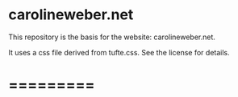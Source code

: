 carolineweber.net
=========
This repository is the basis for the website: carolineweber.net.

It uses a css file derived from tufte.css. See the license for details.

=========
=========
